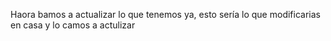 Haora bamos a actualizar lo que tenemos ya, esto sería lo que modificarias en casa y lo camos a actulizar
